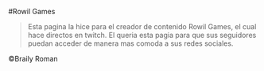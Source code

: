 #Rowil Games
>Esta pagina la hice para el creador de contenido Rowil Games, el cual hace directos en twitch. El queria esta pagia para que sus seguidores puedan acceder de manera mas comoda a sus redes sociales.

&copy;Braily Roman

